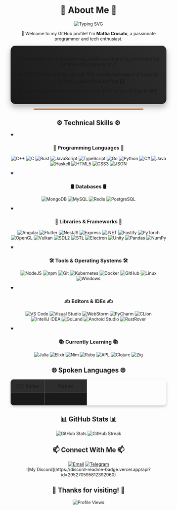 <div align="center">
  <h1>🐸 <strong>About Me</strong> 🐸</h1>
  
  <img src="https://readme-typing-svg.herokuapp.com?font=Fira+Code&pause=1000&color=D4A373&center=true&vCenter=true&width=435&lines=Hi%2C+I'm+Mattia+Crosato;Computer+Science+Guy;Web+Development+Wizard;Creative+Problem+Solver" alt="Typing SVG" />
  
  <p>👋 Welcome to my GitHub profile! I'm <strong>Mattia Crosato</strong>, a passionate programmer and tech enthusiast.</p>
  
  <div style="background: linear-gradient(45deg, #1a1a1a, #2d2d2d); padding: 20px; border-radius: 15px; box-shadow: 0 10px 20px rgba(0,0,0,0.3);">
    <p>👀 Passionate about programming, continuous learning, and exploring the theoretical aspects of IT</p> 
    <p>🎮 When I'm not coding, you can find me playing League of Legends or catching waves while surfing! 🏄‍♂️</p>
    <p>🌱 Currently studying Computer Science at University of Pisa (UniPI)</p>
  </div>

  <hr width="70%" style="border: 2px solid #D4A373; border-radius: 5px;">
</div>

<div align="center">
  <h2>⚙️ <strong>Technical Skills</strong> ⚙️</h2>
</div>

<details open>
  <summary><h3 align="center">📜 <strong>Programming Languages</strong> 📜</h3></summary>
  <p align="center">
      <img alt="C++" src="https://img.shields.io/badge/c++-000000?style=for-the-badge&logo=c++" />
      <img alt="C" src="https://img.shields.io/badge/c-000000?style=for-the-badge&logo=c" />
      <img alt="Rust" src="https://img.shields.io/badge/rust-000000?style=for-the-badge&logo=rust" />
      <img alt="JavaScript" src="https://img.shields.io/badge/javascript-000000.svg?&style=for-the-badge&logo=javascript&logoColor=%23F7DF1E" />
      <img alt="TypeScript" src="https://img.shields.io/badge/typescript-000000.svg?&style=for-the-badge&logo=typescript&logoColor=%448cab" />
      <img alt="Go" src="https://img.shields.io/badge/go-000000.svg?&style=for-the-badge&logo=go" />
      <img alt="Python" src="https://img.shields.io/badge/python-000000.svg?&style=for-the-badge&logo=python&logoColor=%23F7DF1E" />
      <img alt="C#" src="https://img.shields.io/badge/c%23-000000.svg?&style=for-the-badge&logo=csharp&logoColor=%23F7DF1E" />
      <img alt="Java" src="https://img.shields.io/badge/java-000000.svg?&style=for-the-badge&logo=java" />
      <img alt="Haskell" src="https://img.shields.io/badge/haskell-000000.svg?&style=for-the-badge&logo=haskell" />
      <img alt="HTML5" src="https://img.shields.io/badge/html5-000000.svg?&style=for-the-badge&logo=html5" />
      <img alt="CSS3" src="https://img.shields.io/badge/css3-000000.svg?&style=for-the-badge&logo=css3" />
      <img alt="JSON" src="https://img.shields.io/badge/json-000000.svg?&style=for-the-badge&logo=json" />
  </p>
</details>

<details open>
  <summary><h3 align="center">🛢️ <strong>Databases</strong> 🛢️</h3></summary>
  <p align="center">
      <img alt="MongoDB" src="https://img.shields.io/badge/mongodb-000000.svg?&style=for-the-badge&logo=mongodb" />
      <img alt="MySQL" src="https://img.shields.io/badge/mysql-000000.svg?&style=for-the-badge&logo=mysql" />
      <img alt="Redis" src="https://img.shields.io/badge/redis-000000.svg?&style=for-the-badge&logo=redis" />
      <img alt="PostgreSQL" src="https://img.shields.io/badge/postgresql-000000.svg?&style=for-the-badge&logo=postgresql" />
  </p>
</details>

<details open>
  <summary><h3 align="center">📙 <strong>Libraries & Frameworks</strong> 📙</h3></summary>
  <p align="center">
      <img alt="Angular" src="https://img.shields.io/badge/angular-000000.svg?&style=for-the-badge&logo=angular" />
      <img alt="Flutter" src="https://img.shields.io/badge/flutter-000000.svg?&style=for-the-badge&logo=flutter" />  
      <img alt="NestJS" src="https://img.shields.io/badge/nest.js-000000.svg?&style=for-the-badge&logo=nestjs" />
      <img alt="Express" src="https://img.shields.io/badge/express-000000.svg?&style=for-the-badge&logo=express" />
      <img alt=".NET" src="https://img.shields.io/badge/.net-000000.svg?&style=for-the-badge&logo=.net" />
      <img alt="Fastify" src="https://img.shields.io/badge/fastify-000000.svg?&style=for-the-badge&logo=fastify" />
      <img alt="PyTorch" src="https://img.shields.io/badge/pytorch-000000.svg?&style=for-the-badge&logo=pytorch" />
      <img alt="OpenGL" src="https://img.shields.io/badge/opengl-000000.svg?&style=for-the-badge&logo=opengl" />
      <img alt="Vulkan" src="https://img.shields.io/badge/vulkan-000000.svg?&style=for-the-badge&logo=vulkan" />
      <img alt="SDL2" src="https://img.shields.io/badge/sdl2-000000.svg?&style=for-the-badge&logo=cpp" />
      <img alt="STL" src="https://img.shields.io/badge/stl-000000.svg?&style=for-the-badge&logo=cpp" />
      <img alt="Electron" src="https://img.shields.io/badge/electron-000000.svg?&style=for-the-badge&logo=electron" />
      <img alt="Unity" src="https://img.shields.io/badge/unity-000000.svg?&style=for-the-badge&logo=unity" />
      <img alt="Pandas" src="https://img.shields.io/badge/pandas-000000.svg?&style=for-the-badge&logo=pandas" />
      <img alt="NumPy" src="https://img.shields.io/badge/numpy-000000.svg?&style=for-the-badge&logo=numpy" />
  </p>
</details>

<details open>
  <summary><h3 align="center">🛠️ <strong>Tools & Operating Systems</strong> 🛠️</h3></summary>
  <p align="center">
      <img alt="NodeJS" src="https://img.shields.io/badge/node.js-000000.svg?&style=for-the-badge&logo=node.js" />
      <img alt="npm" src="https://img.shields.io/badge/npm-000000.svg?&style=for-the-badge&logo=npm&logoColor=%448cab" />
      <img alt="Git" src="https://img.shields.io/badge/git-000000.svg?&style=for-the-badge&logo=git" />
      <img alt="Kubernetes" src="https://img.shields.io/badge/kubernetes-000000.svg?&style=for-the-badge&logo=kubernetes" />
      <img alt="Docker" src="https://img.shields.io/badge/docker-000000.svg?&style=for-the-badge&logo=docker" />
      <img alt="GitHub" src="https://img.shields.io/badge/github-000000.svg?&style=for-the-badge&logo=github" />
      <img alt="Linux" src="https://img.shields.io/badge/linux-000000.svg?&style=for-the-badge&logo=linux" />
      <img alt="Windows" src="https://img.shields.io/badge/windows-000000.svg?&style=for-the-badge&logo=windows" />
  </p>
</details>

<details open>
  <summary><h3 align="center">✍️ <strong>Editors & IDEs</strong> ✍️</h3></summary>
  <p align="center">
      <img alt="VS Code" src="https://img.shields.io/badge/vscode-000000.svg?&style=for-the-badge&logo=visual-studio-code" />
      <img alt="Visual Studio" src="https://img.shields.io/badge/visual%20studio-000000.svg?&style=for-the-badge&logo=visual-studio" />
      <img alt="WebStorm" src="https://img.shields.io/badge/webstorm-000000.svg?&style=for-the-badge&logo=webstorm" />
      <img alt="PyCharm" src="https://img.shields.io/badge/pycharm-000000.svg?&style=for-the-badge&logo=pycharm" />
      <img alt="CLion" src="https://img.shields.io/badge/clion-000000.svg?&style=for-the-badge&logo=clion" />
      <img alt="IntelliJ IDEA" src="https://img.shields.io/badge/intellij-000000.svg?&style=for-the-badge&logo=intellij-idea" />
      <img alt="GoLand" src="https://img.shields.io/badge/goland-000000.svg?&style=for-the-badge&logo=goland" />
      <img alt="Android Studio" src="https://img.shields.io/badge/android%20studio-000000.svg?&style=for-the-badge&logo=android-studio" />
      <img alt="RustRover" src="https://img.shields.io/badge/rustrover-000000.svg?&style=for-the-badge&logo=rust" />
  </p>
</details>

<details open>
  <summary><h3 align="center">📚 <strong>Currently Learning</strong> 📚</h3></summary>
  <p align="center">
      <img alt="Julia" src="https://img.shields.io/badge/julia-000000.svg?&style=for-the-badge&logo=julia" />
      <img alt="Elixir" src="https://img.shields.io/badge/elixir-000000.svg?&style=for-the-badge&logo=elixir" />
      <img alt="Nim" src="https://img.shields.io/badge/nim-000000.svg?&style=for-the-badge&logo=nim" />
      <img alt="Ruby" src="https://img.shields.io/badge/ruby-000000.svg?&style=for-the-badge&logo=ruby" />
      <img alt="APL" src="https://img.shields.io/badge/apl-000000.svg?&style=for-the-badge&logo=apl" />
      <img alt="Clojure" src="https://img.shields.io/badge/clojure-000000.svg?&style=for-the-badge&logo=clojure" />
      <img alt="Zig" src="https://img.shields.io/badge/zig-000000.svg?&style=for-the-badge&logo=zig" />
  </p>
</details>

<div align="center">
  <h2>🌐 <strong>Spoken Languages</strong> 🌐</h2>
  <table align="center" style="border-collapse: separate; border-spacing: 0; border-radius: 10px; overflow: hidden; box-shadow: 0 4px 8px rgba(0,0,0,0.2);">
    <tr style="background: #2d2d2d;">
      <td align="center" style="padding: 10px; border: 1px solid #444;">🇮🇹 Italian</td>
      <td align="center" style="padding: 10px; border: 1px solid #444;">Native</td>
    </tr>
    <tr style="background: #1a1a1a;">
      <td align="center" style="padding: 10px; border: 1px solid #444;">🇬🇧 English</td>
      <td align="center" style="padding: 10px; border: 1px solid #444;">C1 (Advanced)</td>
    </tr>
  </table>
</div>

<div align="center">
  <h2>📊 <strong>GitHub Stats</strong> 📊</h2>
  <img src="https://github-readme-stats.vercel.app/api?username=mattiacro&show_icons=true&theme=gruvbox" alt="GitHub Stats" />
  <img src="https://github-readme-streak-stats.herokuapp.com/?user=mattiacro&theme=gruvbox" alt="GitHub Streak" />
</div>

<div align="center">
  <h2>📫 <strong>Connect With Me</strong> 📫</h2>
  <a href="mailto:mattia.crosato@gmail.com"><img src="https://img.shields.io/badge/Email-D4A373?style=for-the-badge&logo=gmail&logoColor=white" alt="Email" /></a>
  <a href="https://t.me/Poliwhirl"><img src="https://img.shields.io/badge/Telegram-D4A373?style=for-the-badge&logo=telegram&logoColor=white" alt="Telegram" /></a>
  <br>
  ![My Discord](https://discord-readme-badge.vercel.app/api?id=295270595812392960)
</div>

<div align="center">
  <h2>🙏 <strong>Thanks for visiting!</strong> 🙏</h2>
  <img src="https://komarev.com/ghpvc/?username=mattiacrosato&color=d4a373&style=flat-square&label=Profile+Views" alt="Profile Views" />
</div>
